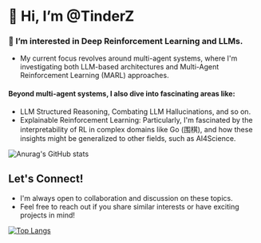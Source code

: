 # 👋 Hi, I’m @TinderZ
### 👀 I’m interested in Deep Reinforcement Learning and LLMs.
- My current focus revolves around multi-agent systems, where I'm investigating both LLM-based architectures and Multi-Agent Reinforcement Learning (MARL) approaches.
#### Beyond multi-agent systems, I also dive into fascinating areas like:
- LLM Structured Reasoning,  Combating LLM Hallucinations, and so on.
- Explainable Reinforcement Learning: Particularly, I'm fascinated by the interpretability of RL in complex domains like Go (围棋), and how these insights might be generalized to other fields, such as AI4Science.


![Anurag's GitHub stats](https://github-readme-stats.vercel.app/api?username=TinderZ&show_icons=true&count_private=true&theme=dracula&rank_icon=github)


## Let's Connect!
- I'm always open to collaboration and discussion on these topics. 
- Feel free to reach out if you share similar interests or have exciting projects in mind!
<!---
TinderZ/TinderZ is a ✨ special ✨ repository because its `README.md` (this file) appears on your GitHub profile.
You can click the Preview link to take a look at your changes.
--->

[![Top Langs](https://github-readme-stats.vercel.app/api/top-langs/?username=TinderZ&layout=donut&size_weight=0.2&count_weight=0.8&exclude_repo=MathModelingTraining)](https://github.com/anuraghazra/github-readme-stats)
